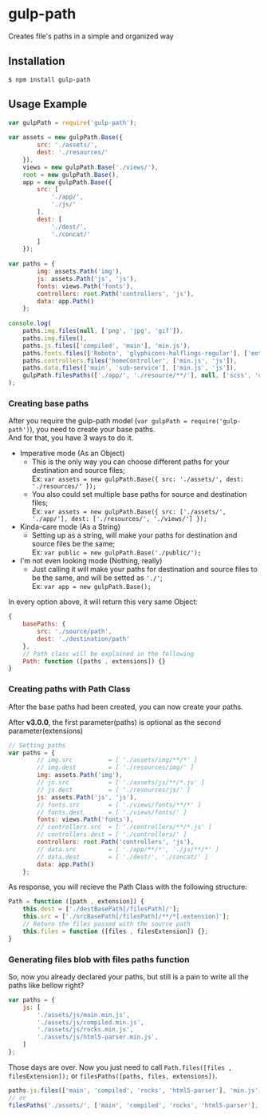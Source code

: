 # gulp-path
  
  Creates file's paths in a simple and organized way
  
## Installation
`$ npm install gulp-path`

## Usage Example
```js
var gulpPath = require('gulp-path');
    
var assets = new gulpPath.Base({
        src: './assets/',
        dest: './resources/'
    }),
    views = new gulpPath.Base('./views/'),
    root = new gulpPath.Base(),
    app = new gulpPath.Base({
        src: [
            './app/',
            './js/'
        ],
        dest: [
            './dest/',
            './concat/'
        ]
    });
    
var paths = {
        img: assets.Path('img'),
        js: assets.Path('js', 'js'),
        fonts: views.Path('fonts'),
        controllers: root.Path('controllers', 'js'),
        data: app.Path()
    };
    
console.log(
    paths.img.files(null, ['png', 'jpg', 'gif']),
    paths.img.files(),
    paths.js.files(['compiled', 'main'], 'min.js'),
    paths.fonts.files(['Roboto', 'glyphicons-halflings-regular'], ['eot', 'ttf', 'svg', 'woff', 'woff2']),
    paths.controllers.files('homeController', ['min.js', 'js']),
    paths.data.files(['main', 'sub-service'], ['min.js', 'js']),
    gulpPath.filesPaths(['./app/', './resource/**/'], null, ['scss', 'css'])
);
```

### Creating base paths
After you require the gulp-path model (`var gulpPath = require('gulp-path')`),
you need to create your base paths.  
And for that, you have 3 ways to do it.

- Imperative mode (As an Object)
    - This is the only way you can choose different paths for your destination
     and source files;  
        Ex: `var assets = new gulpPath.Base({ src: './assets/', dest: './resources/' });`
    - You also could set multiple base paths for source and destination files;  
        Ex: `var assets = new gulpPath.Base({ src: ['./assets/', './app/'], dest: ['./resources/', './views/'] });`
- Kinda-care mode (As a String)
    - Setting up as a string, will make your paths for destination and source
    files be the same;  
        Ex: `var public = new gulpPath.Base('./public/');`
- I'm not even looking mode (Nothing, really)
    - Just calling it will make your paths for destination and source files to
    be the same, and will be setted as `'./'`;  
        Ex: `var app = new gulpPath.Base();`
        
In every option above, it will return this very same Object:
```js
{
    basePaths: {
        src: './source/path',
        dest: './destination/path'
    },
    // Path class will be explained in the following
    Path: function ([paths , extensions]) {}
}
```

### Creating paths with Path Class
After the base paths had been created, you can now create your paths.  

After **v3.0.0**, the first parameter(paths) is optional as the second parameter(extensions)
```js
// Setting paths
var paths = {
        // img.src          = [ './assets/img/**/*' ]
        // img.dest         = [ './resources/img/' ]
        img: assets.Path('img'),
        // js.src           = [ './assets/js/**/*.js' ]
        // js.dest          = [ './resources/js/' ]
        js: assets.Path('js', 'js'),
        // fonts.src        = [ './views/fonts/**/*' ]
        // fonts.dest       = [ './views/fonts/' ]
        fonts: views.Path('fonts'),
        // controllers.src  = [ './controllers/**/*.js' ]
        // controllers.dest = [ './controllers/' ]
        controllers: root.Path('controllers', 'js'),
        // data.src         = [ './app/**/*', './js/**/*' ]
        // data.dest        = [ './dest/', './concat/' ]
        data: app.Path()
    };
```

As response, you will recieve the Path Class with the following
structure:
```js
Path = function ([path , extension]) {
    this.dest = ['./destBasePath[/filesPath]/'];
    this.src = ['./srcBasePath[/filesPath]/**/*[.extension]'];
    // Return the files passed with the source path
    this.files = function ([files , filesExtension]) {};
}
```

### Generating files blob with **files paths** function
So, now you already declared your paths, but still is a pain to write all the
paths like bellow right?
```js
var paths = {
    js: [
        './assets/js/main.min.js',
        './assets/js/compiled.min.js',
        './assets/js/rocks.min.js',
        './assets/js/html5-parser.min.js',
    ]
};
```

Those days are over. Now you just need to call `Path.files([files , 
filesExtension]);` or `filesPaths([paths, files, extensions])`.  
```js
paths.js.files(['main', 'compiled', 'rocks', 'html5-parser'], 'min.js');
// or
filesPaths('./assets/', ['main', 'compiled', 'rocks', 'html5-parser'], 'min.js');
```
